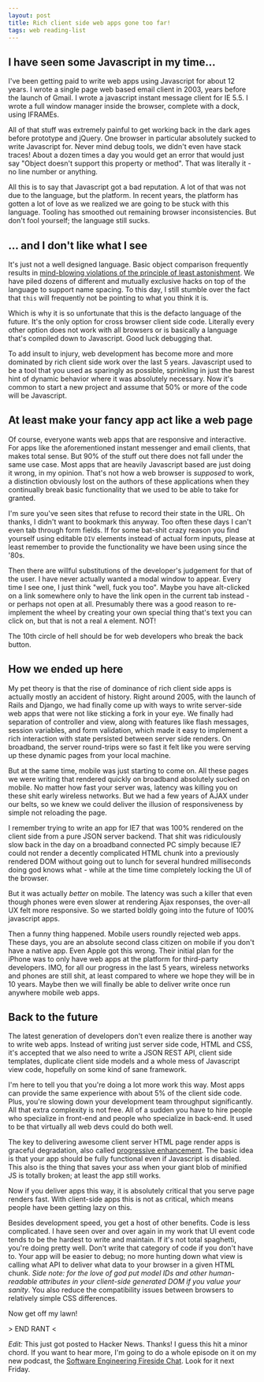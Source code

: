 ```yaml
---
layout: post
title: Rich client side web apps gone too far!
tags: web reading-list
---
```


## I have seen some Javascript in my time...

I've been getting paid to write web apps using Javascript for about 12 years. I
wrote a single page web based email client in 2003, years before the launch of
Gmail. I wrote a javascript instant message client for IE 5.5. I wrote a full
window manager inside the browser, complete with a dock, using IFRAMEs.

All of that stuff was extremely painful to get working back in the dark ages
before prototype and jQuery. One browser in particular absolutely sucked to write
Javascript for. Never mind debug tools, we didn't even have stack traces! About a
dozen times a day you would get an error that would just say "Object doesn't
support this property or method". That was literally it - no line number or
anything.

All this is to say that Javascript got a bad reputation. A lot of that was not
due to the language, but the platform. In recent years, the platform has gotten
a lot of love as we realized we are going to be stuck with this language. Tooling
has smoothed out remaining browser inconsistencies. But don't fool yourself; the
language still sucks.


## ... and I don't like what I see

It's just not a well designed language. Basic object comparison frequently results
in [mind-blowing violations of the principle of least astonishment](http://wtfjs.com/).
We have piled dozens of different and mutually exclusive hacks on top of the
language to support name spacing. To this day, I still stumble over the fact that
`this` will frequently not be pointing to what you think it is.

Which is why it is so unfortunate that this is the defacto language of the future.
It's the only option for cross browser client side code. Literally every other
option does not work with all browsers or is basically a language that's compiled
down to Javascript. Good luck debugging that.

To add insult to injury, web development has become more and more dominated by
rich client side work over the last 5 years. Javascript used to be a tool that
you used as sparingly as possible, sprinkling in just the barest hint of dynamic
behavior where it was absolutely necessary. Now it's common to start a new project
and assume that 50% or more of the code will be Javascript.


## At least make your fancy app act like a web page

Of course, everyone wants web apps that are responsive and interactive. For apps
like the aforementioned instant messenger and email clients, that makes total
sense. But 90% of the stuff out there does not fall under the same use case. Most
apps that are heavily Javascript based are just doing it wrong, in my opinion.
That's not how a web browser is *supposed* to work, a distinction obviously lost on
the authors of these applications when they continually break basic functionality
that we used to be able to take for granted.

I'm sure you've seen sites that refuse to record their state in the URL. Oh thanks,
I didn't want to bookmark this anyway. Too often these days I can't even tab through
form fields. If for some bat-shit crazy reason you find yourself using editable
`DIV` elements instead of actual form inputs, please at least remember to provide
the functionality we have been using since the '80s.

Then there are willful substitutions of the developer's judgement for that of the user.
I have never actually wanted a modal window to appear. Every time I see one, I just think
"well, fuck you too". Maybe you have alt-clicked on a link somewhere
only to have the link open in the current tab instead - or perhaps not open at all.
Presumably there was a good reason to re-implement the wheel by creating your own
special thing that's text you can click on, but that is not a real `A` element. NOT!

The 10th circle of hell should be for web developers who break the back button.


## How we ended up here

My pet theory is that the rise of dominance of rich client side apps is actually
mostly an accident of history. Right around 2005, with the launch of Rails and Django,
we had finally come up with ways to write server-side web apps that were not like
sticking a fork in your eye. We finally had separation of controller and view, along
with features like flash messages, session variables, and form validation, which
made it easy to implement a rich interaction with state persisted between server
side renders. On broadband, the server round-trips were so fast it felt like you
were serving up these dynamic pages from your local machine.

But at the same time, mobile was just starting to come on. All these pages we were
writing that rendered quickly on broadband absolutely sucked on mobile. No matter
how fast your server was, latency was killing you on these shit early wireless
networks. But we had a few years of AJAX under our belts, so we knew we could
deliver the illusion of responsiveness by simple not reloading the page.

I remember trying to write an app for IE7 that was 100% rendered on the client
side from a pure JSON server backend. That shit was ridiculously slow back in the
day on a broadband connected PC simply because IE7 could not render a decently
complicated HTML chunk into a previously rendered DOM without going out to lunch
for several hundred milliseconds doing god knows what - while at the time time
completely locking the UI of the browser.

But it was actually *better* on mobile. The latency was such a killer that even
though phones were even slower at rendering Ajax responses, the over-all UX felt
more responsive. So we started boldly going into the future of 100% javascript
apps.

Then a funny thing happened. Mobile users roundly rejected web apps. These days,
you are an absolute second class citizen on mobile if you don't have a native app.
Even Apple got this wrong. Their initial plan for the iPhone was to only have web
apps at the platform for third-party developers. IMO, for all our progress in
the last 5 years, wireless networks and phones are still shit, at least compared
to where we hope they will be in 10 years. Maybe then we will finally be able to
deliver write once run anywhere mobile web apps.


## Back to the future

The latest generation of developers don't even realize there is another way to
write web apps. Instead of writing just server side code, HTML and CSS, it's accepted
that we also need to write a JSON REST API, client side templates, duplicate client
side models and a whole mess of Javascript view code, hopefully on some kind of
sane framework.

I'm here to tell you that you're doing a lot more work this way. Most apps can
provide the same experience with about 5% of the client side code. Plus, you're
slowing down your development team throughput significantly. All that extra
complexity is not free. All of a sudden you have to hire people who specialize
in front-end and people who specialize in back-end. It used to be that virtually
all web devs could do both well.

The key to delivering awesome client server HTML page render apps is graceful
degradation, also called [progressive enhancement](http://en.wikipedia.org/wiki/Progressive_enhancement).
The basic idea is that your app should be fully functional even if Javascript is
disabled. This also is the thing that saves your ass when your giant blob of
minified JS is totally broken; at least the app still works.

Now if you deliver apps this way, it is absolutely critical that you serve
page renders fast. With client-side apps this is not as critical, which means
people have been getting lazy on this.

Besides development speed, you get a host of other benefits. Code is less
complicated. I have seen over and over again in my work that UI event code tends
to be the hardest to write and maintain. If it's not total spaghetti, you're doing
pretty well. Don't write that category of code if you don't have to. Your app
will be easier to debug; no more hunting down what view is calling what API to
deliver what data to your browser in a given HTML chunk. *Side note: for the love
of god put model IDs and other human-readable attributes in your client-side
generated DOM if you value your sanity*. You also reduce the compatibility
issues between browsers to relatively simple CSS differences.

Now get off my lawn!

&gt; END RANT &lt;

*Edit:* This just got posted to Hacker News. Thanks! I guess this hit a minor chord.
If you want to hear more, I'm going to do a whole episode on it on my new podcast,
the [Software Engineering Fireside Chat](http://t.co/jqnKhxF1K8). Look for it next Friday.
